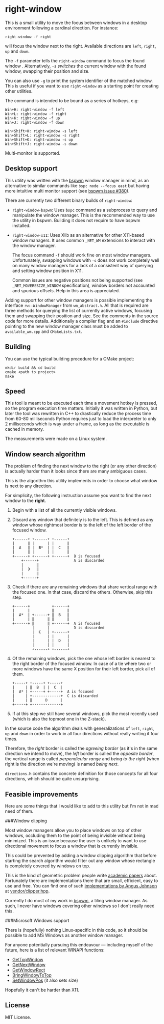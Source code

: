 right-window
============

This is a small utility to move the focus between windows in a desktop environment following a cardinal direction. For instance:
 
    right-window -f right
    
will focus the window next to the right. Available directions are `left`, `right`, `up` and `down`. 

The `-f` parameter tells the `right-window` command to focus the found window . Alternatively, `-s` *switches* the current window with the found window, swapping their position and size.

You can also use `-g` to print the system identifier of the matched window. This is useful if you want to use `right-window` as a starting point for creating other utilities.
 
The command is intended to be bound as a series of hotkeys, e.g:
 
    Win+H: right-window -f left
    Win+L: right-window -f right
    Win+K: right-window -f up
    Win+J: right-window -f down
    
    Win+Shift+H: right-window -s left
    Win+Shift+L: right-window -s right
    Win+Shift+K: right-window -s up
    Win+Shift+J: right-window -s down

Multi-monitor is supported.

Desktop support
---------------

This utility was written with the [bspwm](https://github.com/baskerville/bspwm) window manager in mind, as an alternative to similar commands like `bspc node --focus east` but having more intuitive multi monitor support (see [bspwm issue #380](https://github.com/baskerville/bspwm/issues/380)).

There are currently two different binary builds of `right-window`:

* `right-window-bspwm`: Uses `bspc` command as a subprocess to query and manipulate the window manager. This is the recommended way to use the utility in bspwm. Building it does not require to have bspwm installed.

* `right-window-x11`: Uses Xlib as an alternative for other X11-based window managers. It uses common `_NET_WM` extensions to interact with the window manager. 

  The focus command `-f` should work fine on most window managers. Unfortunately, swapping windows with `-s` does not work completely well on many window managers for a lack of a consistent way of querying and setting window position in X11. 
  
  Common issues are negative positions not being supported (see `_NET_MOVERESIZE_WINDOW` specification), window borders not accounted and spurious offsets. Help in this area is appreciated.

Adding support for other window managers is possible implementing the interface `rw::WindowManager` from `wm_abstract.h`. All that is required are three methods for querying the list of currently active windows, focusing them and swapping their position and size. See the comments in the source code for more details. Additionally a compiler flag and an `#include` directive pointing to the new window manager class must be added to `available_wm.cpp` and `CMakeLists.txt`.

Building
--------

You can use the typical building procedure for a CMake project:

    mkdir build && cd build
    cmake <path to project>
    make

Speed
-----

This tool is meant to be executed each time a movement hotkey is pressed, so the program execution time matters. Initially it was written in Python, but later the tool was rewritten in C++ to drastically reduce the process time from 60-80 milliseconds Python requires just to load the interpreter to only 2 milliseconds which is way under a frame, as long as the executable is cached in memory.

The measurements were made on a Linux system.

Window search algorithm
-----------------------

The problem of finding the next window to the right (or any other direction) is actually harder than it looks since there are many ambiguous cases.

This is the algorithm this utility implements in order to choose what window is next to any direction.

For simplicity, the following instruction assume you want to find the next window to the **right**.

 1. Begin with a list of all the currently visible windows.

 2. Discard any window that definitely is to the left. This is defined as any window whose rightmost border is to the left of the left border of the focused window.

        +------+ +------+ +------+
        |      ‖ |      | |      ‖  
        |  A   ‖ |  B*  | |  C   ‖  
        |      ‖ |      | |      ‖
        +------+ +------+ +------+  B is focused
            +------+                A is discarded
            |      ‖
            |  D   ‖
            |      ‖
            +------+

 3. Check if there are any remaining windows that share vertical range with the focused one. In that case, discard the others. Otherwise, skip this step.

        +------+          +------+
        |      |          ‖      ‖  
        |  A*  | +------+ ‖  B   ‖  
        |      | ‖      ‖ ‖      ‖
        +------+ ‖      ‖ +------+  A is focused
                 |      |           D is discarded
                 |  C   | +------+        
                 |      | |      |                      
                 |      | |  D   |                       
                 |      | |      |        
                 +------+ +------+        

 4. Of the remaining windows, pick the one whose left border is nearest to the right border of the focused window. In case of a tie where two or more windows have the same X position for their left border, pick all of them.

        +-----+ +-----+ +-----+
        |     | ‖  B  | |  C  |
        |  A* | +-----+ +-----+  A is focused
        |     | +-------------+  C is discarded
        |     | ‖      D      |
        +-----+ +-------------+

 5. If at this step we still have several windows, pick the most recently used (which is also the topmost one in the Z-stack).

In the source code the algorithm deals with generalizations of `left`, `right`, `up` and `down` in order to work in all four directions without really writing it four times.

Therefore, the *right* border is called the *agreeing border* (as it's in the same direction we intend to move), the *left* border is called the *opposite border*, the vertical range is called *perpendicular range* and *being to the right* (when right is the direction we're moving) is named *being next*. 

`directions.h` contains the concrete definition for those concepts for all four directions, which should be quite unsurprising.

Feasible improvements
---------------------

Here are some things that I would like to add to this utility but I'm not in mad need of them.

###Window clipping

Most window managers allow you to place windows on top of other windows, occluding them to the point of being invisible without being minimized. This is an issue because the user is unlikely to want to use directional movement to focus a window that is currently invisible.

This could be prevented by adding a window clipping algorithm that before starting the search algorithm would filter out any window whose rectangle is completely covered by windows on top.

This is the kind of geometric problem people write [academic papers](http://dl.acm.org/citation.cfm?id=129906) about. Fortunately there are implementations there that are small, efficient, easy to use and free. You can find one of such [implementations by Angus Johnson](http://www.angusj.com/delphi/clipper.php) at [vendor/clipper.hpp](vendor/clipper.hpp).

Currently I do most of my work in [bspwm](https://github.com/baskerville/bspwm), a tiling window manager. As such, I never have windows covering other windows so I don't really need this.

###Microsoft Windows support

There is (hopefully) nothing Linux-specific in this code, so it should be possible to add MS Windows as another window manager.

For anyone potentially pursuing this endeavour &mdash; including myself of the future, here is a list of relevant WINAPI functions:

 * [GetTopWindow](https://msdn.microsoft.com/en-us/library/windows/desktop/ms633514%28v=vs.85%29.aspx)
 * [GetNextWindow](https://msdn.microsoft.com/en-us/library/windows/desktop/ms633509%28v=vs.85%29.aspx)
 * [GetWindowRect](https://msdn.microsoft.com/en-us/library/windows/desktop/ms633519%28v=vs.85%29.aspx)
 * [BringWindowToTop](https://msdn.microsoft.com/en-us/library/windows/desktop/ms632673%28v=vs.85%29.aspx)
 * [SetWindowPos](https://msdn.microsoft.com/en-us/library/windows/desktop/ms633545%28v=vs.85%29.aspx) (it also sets size)

Hopefully it can't be harder than X11.

License
-------

MIT License.
